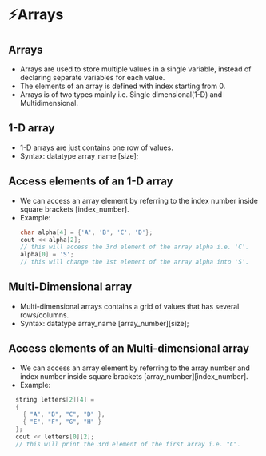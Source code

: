 # ⚡Arrays

## Arrays

- Arrays are used to store multiple values in a single variable, instead of declaring separate variables for each value.
- The elements of an array is defined with index starting from 0.
- Arrays is of two types mainly i.e. Single dimensional(1-D) and Multidimensional.

## 1-D array

- 1-D arrays are just contains one row of values.
- Syntax: datatype array_name [size];

## Access elements of an 1-D array

- We can access an array element by referring to the index number inside square brackets [index_number].
- Example:
  ```cpp
  char alpha[4] = {'A', 'B', 'C', 'D'};
  cout << alpha[2];
  // this will access the 3rd element of the array alpha i.e. 'C'.
  alpha[0] = 'S';
  // this will change the 1st element of the array alpha into 'S'.
  ```

## Multi-Dimensional array

- Multi-dimensional arrays contains a grid of values that has several rows/columns.
- Syntax: datatype array_name [array_number][size];

## Access elements of an Multi-dimensional array

- We can access an array element by referring to the array number and index number inside square brackets [array_number][index_number].
- Example:

```cpp
  string letters[2][4] =
  {
    { "A", "B", "C", "D" },
    { "E", "F", "G", "H" }
  };
  cout << letters[0][2];
  // this will print the 3rd element of the first array i.e. "C".
```
